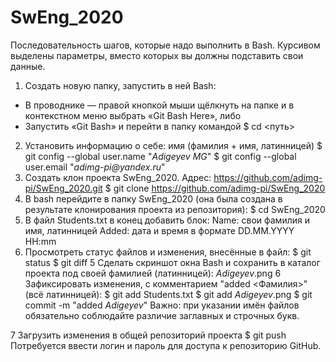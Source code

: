 # SwEng_2020

Последовательность шагов, которые надо выполнить в Bash. Курсивом выделены параметры, вместо которых вы должны подставить свои данные.
1.	Создать новую папку, запустить в ней Bash:
* В проводнике — правой кнопкой мыши щёлкнуть на папке и в контекстном меню выбрать «Git Bash Here», либо
*	Запустить «Git Bash» и перейти в папку командой
		$ cd <путь>
2.	Установить информацию о себе: имя (фамилия + имя, латинницей)
$ git config --global user.name "_Adigeyev MG_"
$ git config --global user.email "_adimg-pi@yandex.ru_"
3.	Cоздать клон проекта SwEng_2020.  Адрес: https://github.com/adimg-pi/SwEng_2020.git 
$ git clone https://github.com/adimg-pi/SwEng_2020 
4. В bash перейдите в папку SwEng_2020 (она была создана в результате клонирования проекта из репозитория):
      $ cd SwEng_2020
5. В файл Students.txt в конец добавить блок:
	Name: свои фамилия и имя, латинницей
	Added: дата и время в формате DD.MM.YYYY HH:mm
4.  Просмотреть статус файлов и изменения, внесённые в файл:
	$ git status
	$ git diff
5	Сделать скриншот окна Bash и сохранить в каталог проекта под своей фамилией (латинницей): _Adigeyev_.png
6	Зафиксировать изменения, с комментарием "added  <Фамилия>" (всё латинницей):
	$ git add Students.txt
	$ git add _Adigeyev_.png
	$ git commit -m "added _Adigeyev_"
Важно: при указании имён файлов обязательно соблюдайте различие заглавных и строчных букв.

7	Загрузить изменения в общей репозиторий проекта
	$ git push
	Потребуется ввести логин и пароль для доступа к репозиторию GitHub.
